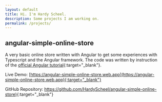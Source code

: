 ```yaml
---
layout: default
title: Hi. I'm Hardy Scheel.
description: Some projects I am working on.
permalink: /projects/
---
```


## angular-simple-online-store
A very basic online store written with Angular to get some experiences with Typescript and the Angular framework. The code was written by instruction of the [official Angular tutorial](https://angular.io/start){:target="_blank"}.

Live Demo: [https://angular-simple-online-store.web.app](https://angular-simple-online-store.web.app){:target="_blank"}

GitHub Repository: [https://github.com/HardyScheel/angular-simple-online-store)](https://github.com/HardyScheel/angular-simple-online-store){:target="_blank"}